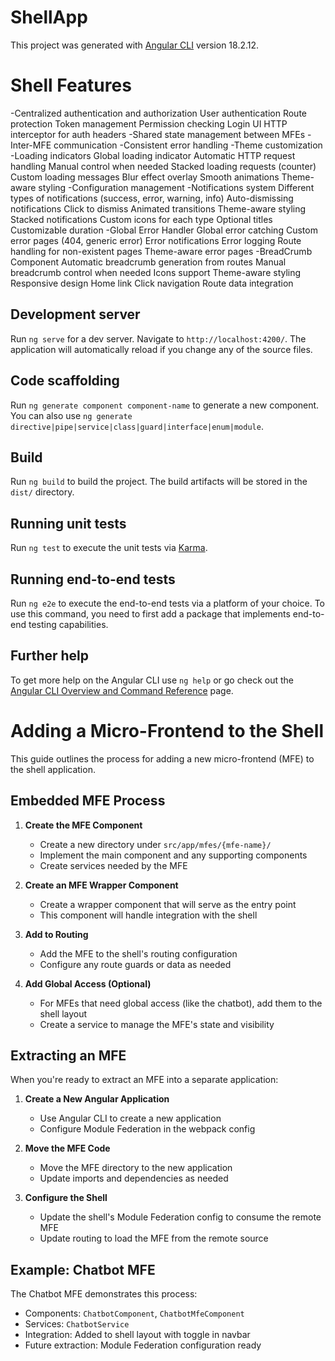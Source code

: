 # ShellApp

This project was generated with [Angular CLI](https://github.com/angular/angular-cli) version 18.2.12.

# Shell Features
-Centralized authentication and authorization
    User authentication
    Route protection
    Token management
    Permission checking
    Login UI
    HTTP interceptor for auth headers
-Shared state management between MFEs
-Inter-MFE communication
-Consistent error handling
-Theme customization
-Loading indicators
    Global loading indicator
    Automatic HTTP request handling
    Manual control when needed
    Stacked loading requests (counter)
    Custom loading messages
    Blur effect overlay
    Smooth animations
    Theme-aware styling
-Configuration management
-Notifications system
    Different types of notifications (success, error, warning, info)
    Auto-dismissing notifications
    Click to dismiss
    Animated transitions
    Theme-aware styling
    Stacked notifications
    Custom icons for each type
    Optional titles
    Customizable duration
-Global Error Handler
    Global error catching
    Custom error pages (404, generic error)
    Error notifications
    Error logging
    Route handling for non-existent pages
    Theme-aware error pages
-BreadCrumb Component
    Automatic breadcrumb generation from routes
    Manual breadcrumb control when needed
    Icons support
    Theme-aware styling
    Responsive design
    Home link
    Click navigation
    Route data integration

## Development server

Run `ng serve` for a dev server. Navigate to `http://localhost:4200/`. The application will automatically reload if you change any of the source files.

## Code scaffolding

Run `ng generate component component-name` to generate a new component. You can also use `ng generate directive|pipe|service|class|guard|interface|enum|module`.

## Build

Run `ng build` to build the project. The build artifacts will be stored in the `dist/` directory.

## Running unit tests

Run `ng test` to execute the unit tests via [Karma](https://karma-runner.github.io).

## Running end-to-end tests

Run `ng e2e` to execute the end-to-end tests via a platform of your choice. To use this command, you need to first add a package that implements end-to-end testing capabilities.

## Further help

To get more help on the Angular CLI use `ng help` or go check out the [Angular CLI Overview and Command Reference](https://angular.dev/tools/cli) page.

# Adding a Micro-Frontend to the Shell

This guide outlines the process for adding a new micro-frontend (MFE) to the shell application.

## Embedded MFE Process

1. **Create the MFE Component**
   - Create a new directory under `src/app/mfes/{mfe-name}/`
   - Implement the main component and any supporting components
   - Create services needed by the MFE

2. **Create an MFE Wrapper Component**
   - Create a wrapper component that will serve as the entry point
   - This component will handle integration with the shell

3. **Add to Routing**
   - Add the MFE to the shell's routing configuration
   - Configure any route guards or data as needed

4. **Add Global Access (Optional)**
   - For MFEs that need global access (like the chatbot), add them to the shell layout
   - Create a service to manage the MFE's state and visibility

## Extracting an MFE

When you're ready to extract an MFE into a separate application:

1. **Create a New Angular Application**
   - Use Angular CLI to create a new application
   - Configure Module Federation in the webpack config

2. **Move the MFE Code**
   - Move the MFE directory to the new application
   - Update imports and dependencies as needed

3. **Configure the Shell**
   - Update the shell's Module Federation config to consume the remote MFE
   - Update routing to load the MFE from the remote source

## Example: Chatbot MFE

The Chatbot MFE demonstrates this process:

- Components: `ChatbotComponent`, `ChatbotMfeComponent`
- Services: `ChatbotService`
- Integration: Added to shell layout with toggle in navbar
- Future extraction: Module Federation configuration ready

